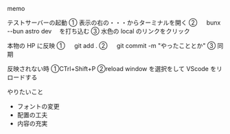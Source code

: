 memo

テストサーバーの起動
① 表示の右の・・・からターミナルを開く
② 　 bunx --bun astro dev 　を打ち込む
③ 水色の local のリンクをクリック

本物の HP に反映
① 　 git add .
② 　 git commit -m "やったこととか"
③ 同期

反映されない時
①CTrl+Shift+P
②reload window を選択をして VScode をリロードする

やりたいこと

- フォントの変更
- 配置の工夫
- 内容の充実
